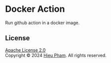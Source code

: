 # Docker Action
Run github action in a docker image.
## License
[Apache License 2.0](LICENSE)<br>
Copyright &copy; 2024 [Hieu Pham](https://github.com/hieupth). All rights reserved.